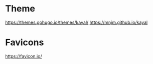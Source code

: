 # Theme
https://themes.gohugo.io/themes/kayal/
https://mnjm.github.io/kayal

# Favicons
https://favicon.io/
